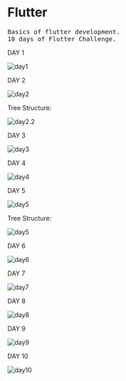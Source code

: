 <h1>Flutter</h1>

<pre>
Basics of flutter development.
10 days of Flutter Challenge.
</pre>

DAY 1

  ![day1](https://github.com/rohitm17/Flutter/blob/master/screenshots/Flutter_day1.png)

DAY 2

  ![day2](https://github.com/rohitm17/Flutter/blob/master/screenshots/Flutter_day2.png)
  
  Tree Structure:
  
  ![day2.2](https://github.com/rohitm17/Flutter/blob/master/screenshots/Flutter_day2-2.png)
  
DAY 3

  ![day3](https://github.com/rohitm17/Flutter/blob/master/screenshots/Flutter_day3.png)
  
  
DAY 4

  ![day4](https://github.com/rohitm17/Flutter/blob/master/screenshots/Flutter_day4.png)
  
  
DAY 5

  ![day5](https://github.com/rohitm17/Flutter/blob/master/screenshots/Flutter_day5.png)
  
  
  Tree Structure:

 ![day5](https://github.com/rohitm17/Flutter/blob/master/screenshots/Flutter_day5_tree.png)
 
DAY 6

  ![day6](https://github.com/rohitm17/Flutter/blob/master/screenshots/Flutter_day6.png) 
  
DAY 7

  ![day7](https://github.com/rohitm17/Flutter/blob/master/screenshots/Flutter_day7.png) 
  
DAY 8

  ![day8](https://github.com/rohitm17/Flutter/blob/master/screenshots/Flutter_day8.png) 
  
DAY 9

  ![day9](https://github.com/rohitm17/Flutter/blob/master/screenshots/Flutter_day9.png) 
  
DAY 10

  ![day10](https://github.com/rohitm17/Flutter/blob/master/screenshots/Flutter_day10.png) 
  
  
        
  
